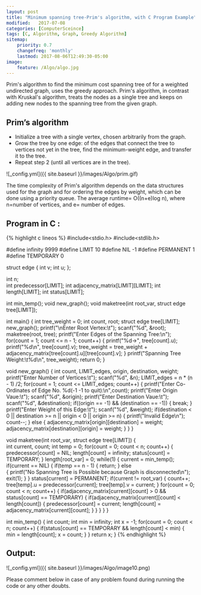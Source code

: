 ```yaml
---
layout: post
title: "Minimum spanning tree-Prim's algorithm, with C Program Example"
modified:   2017-07-08
categories: [ComputerSceince]
tags: [C, Algorithm, Graph, Greedy Algorithm]
sitemap:
    priority: 0.7
    changefreq: 'monthly'
    lastmod: 2017-08-06T12:49:30-05:00
image:
    feature: /Algo/algo.jpg
---
```

Prim's algorithm to find the minimum cost spanning tree of for a weighted undirected graph, uses the greedy approach. Prim's algorithm, in contrast with Kruskal's algorithm, treats the nodes as a single tree and keeps on adding new nodes to the spanning tree from the given graph.
## Prim’s algorithm

- Initialize a tree with a single vertex, chosen arbitrarily from the graph.
- Grow the tree by one edge: of the edges that connect the tree to vertices not yet in the tree, find the minimum-weight edge, and transfer it to the tree.
- Repeat step 2 (until all vertices are in the tree).


![_config.yml]({{ site.baseurl }}/images/Algo/prim.gif)

The time complexity of Prim's algorithm depends on the data structures used for the graph and for ordering the edges by weight, which can be done using a priority queue. 
The average runtime= O((n+e)log n), where n=number of vertices, and e= number of edges.

## Program in C :

{% highlight c lineos %}
#include<stdio.h>
#include<stdlib.h>

#define infinity 9999
#define LIMIT 10
#define NIL -1
#define PERMANENT 1
#define TEMPORARY 0

struct edge
{
      int v;
      int u;
};

int n;	
int predecessor[LIMIT];
int adjacency_matrix[LIMIT][LIMIT];
int length[LIMIT];
int status[LIMIT];

int min_temp();
void new_graph();
void maketree(int root_var, struct edge tree[LIMIT]);

int main()
{
      int tree_weight = 0; 
      int count, root;
      struct edge tree[LIMIT];
      new_graph();
      printf("\nEnter Root Vertex:\t");
      scanf("%d", &root);
      maketree(root, tree);
      printf("Enter Edges of the Spanning Tree:\n");
      for(count = 1; count <= n - 1; count++)
      {
            printf("%d->", tree[count].u);
            printf("%d\n", tree[count].v);
            tree_weight = tree_weight + adjacency_matrix[tree[count].u][tree[count].v];
      }
      printf("Spanning Tree Weight:\t%d\n", tree_weight);
      return 0;
}

void new_graph()
{
      int count, LIMIT_edges, origin, destination, weight;
      printf("Enter Number of Vertices:\t");
      scanf("%d", &n);
      LIMIT_edges = n * (n - 1) /2;
      for(count = 1; count <= LIMIT_edges; count++)
      {
            printf("Enter Co- Ordinates of Edge No. %d(-1 -1 to quit):\n",count);
            printf("Enter Origin Vaue:\t");
            scanf("%d", &origin);
            printf("Enter Destination Vaue:\t");
            scanf("%d", &destination);
            if((origin == -1) && (destination == -1))
            {
                  break;
            }
            printf("Enter Weight of this Edge:\t");
            scanf("%d", &weight);
            if(destination < 0 || destination >= n || origin < 0 || origin >= n)
            {
                  printf("Invalid Edge\n");
                  count--;
            }
            else
            {
                  adjacency_matrix[origin][destination] = weight;
                  adjacency_matrix[destination][origin] = weight;
            }
      }
}

void maketree(int root_var, struct edge tree[LIMIT])
{	
      int current, count;
      int temp = 0;
      for(count = 0; count < n; count++)
      {
            predecessor[count] = NIL;
            length[count] = infinity;
            status[count] = TEMPORARY;
      }
      length[root_var] = 0;
      while(1)
      {
            current = min_temp();
            if(current == NIL) 
            {
                  if(temp == n - 1)
                  {
                        return;
                  }
                  else	
                  {
                        printf("No Spanning Tree is Possible because Graph is disconnected\n");
                        exit(1);
                  }
            }
            status[current] = PERMANENT;
            if(current != root_var)
            {
                  count++;
                  tree[temp].u = predecessor[current];
                  tree[temp].v = current;
            }
            for(count = 0; count < n; count++)
            {
                  if(adjacency_matrix[current][count] > 0 && status[count] == TEMPORARY)
                  {
                        if(adjacency_matrix[current][count] < length[count])
                        {
                              predecessor[count] = current;
                              length[count] = adjacency_matrix[current][count];
                        }
                  }
            }
      }
}

int min_temp()
{
      int count;
      int min = infinity;
      int x = -1;
      for(count = 0; count < n; count++)
      {
            if(status[count] == TEMPORARY && length[count] < min)
            {
                  min = length[count];
                  x = count;
            }
      }
      return x;
}
{% endhighlight %}


## Output:


![_config.yml]({{ site.baseurl }}/images/Algo/image10.png)



Please comment below in case of any problem found during running the code or any other doubts.
